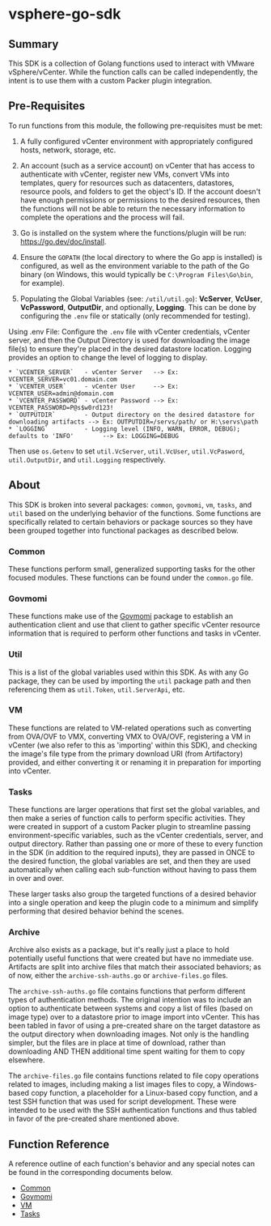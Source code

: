 # vsphere-go-sdk

## Summary
This SDK is a collection of Golang functions used to interact with VMware vSphere/vCenter. While the function calls can be called independently, the intent is to use them with a custom Packer plugin integration.

## Pre-Requisites
To run functions from this module, the following pre-requisites must be met:

1. A fully configured vCenter environment with appropriately configured hosts, network, storage, etc. 

2. An account (such as a service account) on vCenter that has access to authenticate with vCenter, register new VMs, convert VMs into templates, query for resources such as datacenters, datastores, resource pools, and folders to get the object's ID. If the account doesn't have enough permissions or permissions to the desired resources, then the functions will not be able to return the necessary information to complete the operations and the process will fail.

3. Go is installed on the system where the functions/plugin will be run: https://go.dev/doc/install.

4. Ensure the `GOPATH` (the local directory to where the Go app is installed) is configured, as well as the environment variable to the path of the Go binary (on Windows, this would typically be `C:\Program Files\Go\bin`, for example).

5. Populating the Global Variables (see: `/util/util.go`): **VcServer**, **VcUser**, **VcPassword**, **OutputDir**, and optionally, **Logging**. This can be done by configuring the `.env` file or statically (only recommended for testing).

Using .env File: Configure the `.env` file with vCenter credentials, vCenter server, and then the Output Directory is used for downloading the image file(s) to ensure they're placed in the desired datastore location. Logging provides an option to change the level of logging to display.

    * `VCENTER_SERVER`   - vCenter Server   --> Ex: VCENTER_SERVER=vc01.domain.com
    * `VCENTER_USER`     - vCenter User     --> Ex: VCENTER_USER=admin@domain.com
    * `VCENTER_PASSWORD` - vCenter Password --> Ex: VCENTER_PASSWORD=P@s$w0rd123!
    * `OUTPUTDIR`        - Output directory on the desired datastore for downloading artifacts --> Ex: OUTPUTDIR=/servs/path/ or H:\servs\path
    * `LOGGING`          - Logging level (INFO, WARN, ERROR, DEBUG); defaults to 'INFO'        --> Ex: LOGGING=DEBUG

Then use `os.Getenv` to set `util.VcServer`, `util.VcUser`, `util.VcPasword`, `util.OutputDir`, and `util.Logging` respectively.

## About
This SDK is broken into several packages: `common`, `govmomi`, `vm`, `tasks`, and `util` based on the underlying behavior of the functions. Some functions are specifically related to certain behaviors or package sources so they have been grouped together into functional packages as described below.

### Common
These functions perform small, generalized supporting tasks for the other focused modules. These functions can be found under the `common.go` file.

### Govmomi
These functions make use of the [Govmomi](https://github.com/vmware/govmomi) package to establish an authentication client and use that client to gather specific vCenter resource information that is required to perform other functions and tasks in vCenter.

### Util
This is a list of the global variables used within this SDK. As with any Go package, they can be used by importing the `util` package path and then referencing them as `util.Token`, `util.ServerApi`, etc.

### VM
These functions are related to VM-related operations such as converting from OVA/OVF to VMX, converting VMX to OVA/OVF, registering a VM in vCenter (we also refer to this as 'importing' within this SDK), and checking the image's file type from the primary download URI (from Artifactory) provided, and either converting it or renaming it in preparation for importing into vCenter.

### Tasks
These functions are larger operations that first set the global variables, and then make a series of function calls to perform specific activities. They were created in support of a custom Packer plugin to streamline passing environment-specific variables, such as the vCenter credentials, server, and output directory. Rather than passing one or more of these to every function in the SDK (in addition to the required inputs), they are passed in ONCE to the desired function, the global variables are set, and then they are used automatically when calling each sub-function without having to pass them in over and over.

These larger tasks also group the targeted functions of a desired behavior into a single operation and keep the plugin code to a minimum and simplify performing that desired behavior behind the scenes.

### Archive
Archive also exists as a package, but it's really just a place to hold potentially useful functions that were created but have no immediate use. Artifacts are split into archive files that match their associated behaviors; as of now, either the `archive-ssh-auths.go` or `archive-files.go` files. 

The `archive-ssh-auths.go` file contains functions that perform different types of authentication methods. The original intention was to include an option to authenticate between systems and copy a list of files (based on image type) over to a datastore prior to image import into vCenter. This has been tabled in favor of using a pre-created share on the target datastore as the output directory when downloading images. Not only is the handling simpler, but the files are in place at time of download, rather than downloading AND THEN additional time spent waiting for them to copy elsewhere.

The `archive-files.go` file contains functions related to file copy operations related to images, including making a list images files to copy, a Windows-based copy function, a placeholder for a Linux-based copy function, and a test SSH function that was used for script development. These were intended to be used with the SSH authentication functions and thus tabled in favor of the pre-created share mentioned above.

## Function Reference
A reference outline of each function's behavior and any special notes can be found in the corresponding documents below.

- [Common](https://github.com/raynaluzier/vsphere-go-sdk/blob/main/docs/common.md)
- [Govmomi](https://github.com/raynaluzier/vsphere-go-sdk/blob/main/docs/govmomi.md)
- [VM](https://github.com/raynaluzier/vsphere-go-sdk/blob/main/docs/vm.md)
- [Tasks](https://github.com/raynaluzier/vsphere-go-sdk/blob/main/docs/tasks.md)
